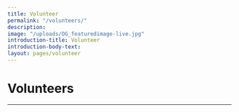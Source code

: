 ```yaml
---
title: Volunteer
permalink: "/volunteers/"
description:
image: "/uploads/OG_featuredimage-live.jpg"
introduction-title: Volunteer
introduction-body-text:
layout: pages/volunteer
---
```


# Volunteers

<hr class="title-divider-blue">